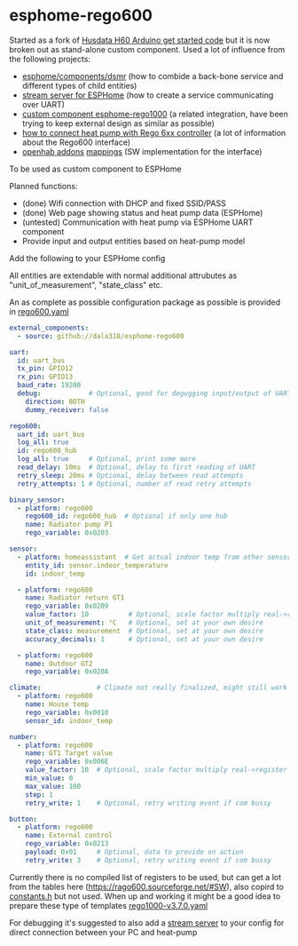 # esphome-rego600
Started as a fork of [Husdata H60 Arduino get started code](https://github.com/peterarandis/H60-OS) but it is now broken out as stand-alone custom component. Used a lot of influence from the following projects:
  - [esphome/components/dsmr](https://github.com/esphome/esphome/tree/dev/esphome/components/dsmr) (how to combide a back-bone service and different types of child entities)
  - [stream server for ESPHome](https://github.com/oxan/esphome-stream-server/) (how to create a service communicating over UART)
  - [custom component esphome-rego1000](https://github.com/jagheterfredrik/esphome-rego1000) (a related integration, have been trying to keep external design as similar as possible)
  - [how to connect heat pump with Rego 6xx controller](https://rago600.sourceforge.net/) (a lot of information about the Rego600 interface)
  - [openhab addons](https://github.com/openhab/openhab-addons/tree/main/bundles/org.openhab.binding.regoheatpump) [mappings](https://github.com/openhab/openhab-addons/blob/main/bundles/org.openhab.binding.regoheatpump/src/main/java/org/openhab/binding/regoheatpump/internal/rego6xx/RegoRegisterMapper.java) (SW implementation for the interface)

To be used as custom component to ESPHome

Planned functions:
  - (done) Wifi connection with DHCP and fixed SSID/PASS
  - (done) Web page showing status and heat pump data (ESPHome)
  - (untested) Communication with heat pump via ESPHome UART component
  - Provide input and output entities based on heat-pump model

Add the following to your ESPHome config

All entities are extendable with normal additional attrubutes as "unit_of_measurement", "state_class" etc.

An as complete as possible configuration package as possible is provided in [rego600.yaml](rego600.yaml)

```yaml
external_components:
  - source: github://dala318/esphome-rego600

uart:
  id: uart_bus
  tx_pin: GPIO12
  rx_pin: GPIO13
  baud_rate: 19200
  debug:            # Optional, good for degugging input/output of UART
    direction: BOTH
    dummy_receiver: false

rego600:
  uart_id: uart_bus
  log_all: true
  id: rego600_hub
  log_all: true     # Optional, print some more
  read_delay: 10ms  # Optional, delay to first reading of UART
  retry_sleep: 20ms # Optional, delay between read attempts
  retry_attempts: 1 # Optional, number of read retry attempts

binary_sensor:
  - platform: rego600
    rego600_id: rego600_hub  # Optional if only one hub
    name: Radiator pump P1
    rego_variable: 0x0203

sensor:
  - platform: homeassistant  # Get actual indoor temp from other sensor, could also be a sensor read from rego600
    entity_id: sensor.indoor_temperature
    id: indoor_temp

  - platform: rego600
    name: Radiator return GT1
    rego_variable: 0x0209
    value_factor: 10          # Optional, scale factor multiply real->register value
    unit_of_measurement: °C   # Optional, set at your own desire
    state_class: measurement  # Optional, set at your own desire
    accuracy_decimals: 1      # Optional, set at your own desire

  - platform: rego600
    name: Outdoor GT2
    rego_variable: 0x020A

climate:              # Climate not really finalized, might still work
  - platform: rego600
    name: House temp
    rego_variable: 0x0010
    sensor_id: indoor_temp

number:
  - platform: rego600
    name: GT1 Target value
    rego_variable: 0x006E
    value_factor: 10  # Optional, scale factor multiply real->register value
    min_value: 0
    max_value: 100
    step: 1
    retry_write: 1    # Optional, retry writing event if com bussy

button:
  - platform: rego600
    name: External control
    rego_variable: 0x0213
    payload: 0x01     # Optional, data to provide on action
    retry_write: 3    # Optional, retry writing event if com bussy
```

Currently there is no compiled list of registers to be used, but can get a lot from the tables here (https://rago600.sourceforge.net/#SW), also copird to [constants.h](https://github.com/dala318/esphome-rego600/blob/master/components/rego600/constants.h) but not used. When up and working it might be a good idea to prepare these type of templates [rego1000-v3.7.0.yaml](https://github.com/jagheterfredrik/esphome-rego1000/blob/main/rego1000-v3.7.0.yaml)

For debugging it's suggested to also add a [stream server](https://github.com/oxan/esphome-stream-server) to your config for direct connection between your PC and heat-pump
